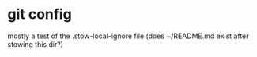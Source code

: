 # git config

mostly a test of the .stow-local-ignore file (does ~/README.md exist after
stowing this dir?)
